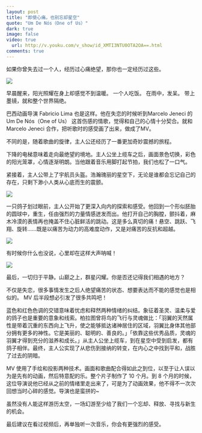 ```yaml
---
layout: post
title: "即使心痛，也别忘却星空"
quote: "Um De Nós（One of Us）"
dark: true
image: false
video: true
  url: http://v.youku.com/v_show/id_XMTI3NTU0OTA2OA==.html
comments: true
---
```


如果你曾失去过一个人，经历过心痛绝望，那你也一定经历过这些。

![](http://ww1.sinaimg.cn/large/7853084cjw1f7u7hfhhsgj20lu0c9glz.jpg)

早晨醒来，阳光照耀在身上却感觉不到温暖。
一个人吃饭。
在雨中，发呆。
带上墨镜，就和整个世界隔绝。

巴西动画导演 Fabricio Lima 也是这样。他在失恋的时候听到Marcelo Jeneci 的 Um De Nós（One of Us） 这首伤感的情歌，觉得和自己的心情十分契合。就和 Marcelo Jeneci 合作，把听歌时的感受画了出来，做成了MV。

不同的是，随着歌曲的旋律，主人公还经历了一番更加奇妙震撼的旅程。

下降的电梯意味着走向最绝望的境地。主人公坐上缆车之后，画面景色切换，彩色的阳光笼罩，心情逐渐明朗。当他跟着音乐用脚打起节拍，我们也松了一口气。

紧接着，主人公带上了宇航员头盔。浩瀚瑰丽的星空下，无论是谁都会忘记自己的存在，只剩下渺小人类从心底而生的震颤。

![](http://ww3.sinaimg.cn/large/7853084cjw1f7u7i2eehbj20lu0catah.jpg)

一只鸽子划过眼前，主人公开始了更深入向内的探索和感受。他回到一个形似胚胎的圆球中，重生，任由强烈的力量情感迸发而出。他打开自己的胸膛，颤抖着，麻木冷漠的表情再也掩盖不住心脏鲜活的跳动。这是多么真切的痛！悬空、跳跃、飞翔、旋转……既是以痛苦为动力的高难度动作，又是对痛苦的反抗和超越。

![](http://ww4.sinaimg.cn/large/7853084cjw1f7u7ij7cvij20lu0camyo.jpg)

有时候你什么也没说，心里却在这样大声呐喊！

![](http://ww4.sinaimg.cn/large/7853084cjw1f7u7j4ehs2j20lt0ca40v.jpg)

最后，一切归于平静。山巅之上，群星闪耀。你是否还记得我们相遇的地方？

不仅是失恋，很多事情发生之后人绝望痛苦的状态、想要表达而不能的感觉也是相似的。 MV 后半段想必引发了很多共鸣吧！

蓝色和红色色调的交错意味着忧虑和释然两种情绪的纠结。象征着圣灵、温柔与爱的鸽子也是重要的意象和线索。柏拉图曾将鸟的飞行与灵魂做比：「羽翼的天然属性是带着沉重的东西向上飞升，使之能够抵达诸神居住的区域，羽翼比身体其他部分拥有更多的神性。它是美丽的、聪明的、善良的。」「依靠这些优秀品质，灵魂的羽翼才得到充分的滋养和成长。」从主人公坐上缆车，到在星空中受到启发，都有鸽子相伴。最终，主人公实现了从悲伤到接纳的转变，在内心之中找到平和，战胜了过去的阴暗。

MV 使用了手绘和投影两种技术。画面和歌曲配合得如此之到位，以至于让人误以为是先有的动画，然后特意配的乐。整个片子制作了 10 个月。到 8 个月的时候，这位导演说他已经从之前的情绪里走出来了，可是为了动画效果，他不得不一次次回想当时心碎的感觉。导演也是蛮拼的~

虽然没有人能这样游历太空，一场幻游至少给了我们一个忘却、释放、寻找与新生的机会。 

最后建议在看过视频后，再单独听一次音乐，你会有更强烈的感受。




